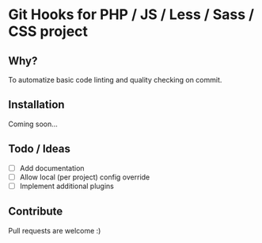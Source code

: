 # Git Hooks for PHP / JS / Less / Sass / CSS project

## Why?

To automatize basic code linting and quality checking on commit.

## Installation

Coming soon...

## Todo / Ideas

- [ ] Add documentation
- [ ] Allow local (per project) config override
- [ ] Implement additional plugins

## Contribute

Pull requests are welcome :)